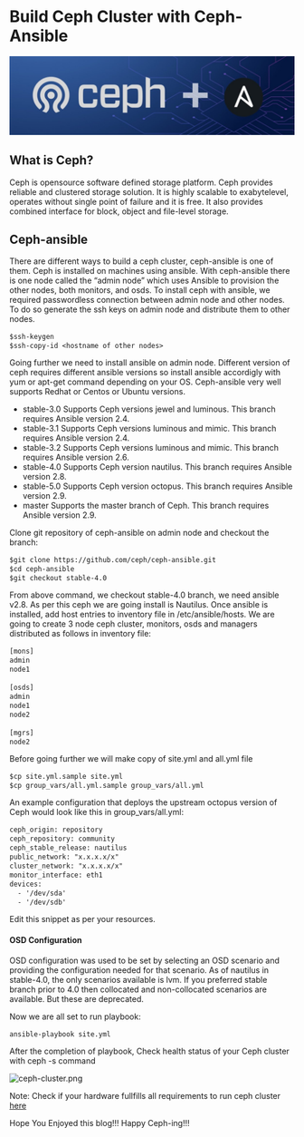 # Build Ceph Cluster with Ceph-Ansible
![ceph-ansible](https://raw.githubusercontent.com/rahulwaykos/ceph-ansible/master/ceph-ansible.png)

## What is Ceph?
Ceph is opensource software defined storage platform. Ceph provides reliable and clustered storage solution. It is highly scalable to exabytelevel, operates without single point of failure and it is free. It also provides combined interface for block, object and file-level storage.

## Ceph-ansible
There are different ways to build a ceph cluster, ceph-ansible is one of them. Ceph is installed on machines using ansible. With ceph-ansible there is one node called the “admin node” which uses Ansible to provision the other nodes, both monitors, and osds.
To install ceph with ansible, we required passwordless connection between admin node and other nodes. To do so generate the ssh keys on admin node and distribute them to other nodes.
```
$ssh-keygen
$ssh-copy-id <hostname of other nodes>
```
Going further we need to install ansible on admin node. Different version of ceph requires different ansible versions so install ansible accordigly with yum or apt-get command depending on your OS. Ceph-ansible very well supports Redhat or Centos or Ubuntu versions.

- stable-3.0 Supports Ceph versions jewel and luminous. This branch requires Ansible version 2.4.
- stable-3.1 Supports Ceph versions luminous and mimic. This branch requires Ansible version 2.4.
- stable-3.2 Supports Ceph versions luminous and mimic. This branch requires Ansible version 2.6.
- stable-4.0 Supports Ceph version nautilus. This branch requires Ansible version 2.8.
- stable-5.0 Supports Ceph version octopus. This branch requires Ansible version 2.9.
- master Supports the master branch of Ceph. This branch requires Ansible version 2.9.

Clone git repository of ceph-ansible on admin node and checkout the branch:
```
$git clone https://github.com/ceph/ceph-ansible.git
$cd ceph-ansible
$git checkout stable-4.0
```
From above command, we checkout stable-4.0 branch, we need ansible v2.8. As per this ceph we are going install is Nautilus.
Once ansible is installed, add host entries to inventory file in /etc/ansible/hosts. We are going to create 3 node ceph cluster, monitors, osds and managers distributed as follows in inventory file:
```
[mons]
admin
node1

[osds]
admin
node1
node2

[mgrs]
node2
```
Before going further we will make copy of site.yml and all.yml file
```
$cp site.yml.sample site.yml
$cp group_vars/all.yml.sample group_vars/all.yml
```
An example configuration that deploys the upstream octopus version of Ceph would look like this in group_vars/all.yml:
```
ceph_origin: repository
ceph_repository: community
ceph_stable_release: nautilus
public_network: "x.x.x.x/x"
cluster_network: "x.x.x.x/x"
monitor_interface: eth1
devices:
  - '/dev/sda'
  - '/dev/sdb'
 ```
 Edit this snippet as per your resources. 
 
#### OSD Configuration
OSD configuration was used to be set by selecting an OSD scenario and providing the configuration needed for that scenario. As of nautilus in stable-4.0, the only scenarios available is lvm. If you preferred stable branch prior to 4.0 then collocated and non-collocated scenarios are available. But these are deprecated.

Now we are all set to run playbook:
```
ansible-playbook site.yml
```
After the completion of playbook, Check health status of your Ceph cluster with ceph -s command

![ceph-cluster.png]()

Note: Check if your hardware fullfills all requirements to run ceph cluster [here](https://docs.ceph.com/docs/master/start/hardware-recommendations/)

Hope You Enjoyed this blog!!! Happy Ceph-ing!!!
